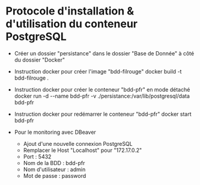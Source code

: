 # Protocole d'installation & d'utilisation du conteneur PostgreSQL
- Créer un dossier "persistance" dans le dossier "Base de Donnée" à côté du dossier "Docker"

- Instruction docker pour créer l'image "bdd-filrouge"
docker build -t bdd-filrouge .

- Instruction docker pour créer le conteneur "bdd-pfr" en mode détaché
docker run -d --name bdd-pfr -v ./persistance:/var/lib/postgresql/data bdd-pfr

- Instruction docker pour redémarrer le conteneur "bdd-pfr"
docker start bdd-pfr

- Pour le monitoring avec DBeaver
    - Ajout d'une nouvelle connexion PostgreSQL
    - Remplacer le Host "Localhost" pour "172.17.0.2"
    - Port : 5432
    - Nom de la BDD : bdd-pfr
    - Nom d'utilisateur : admin
    - Mot de passe : password
